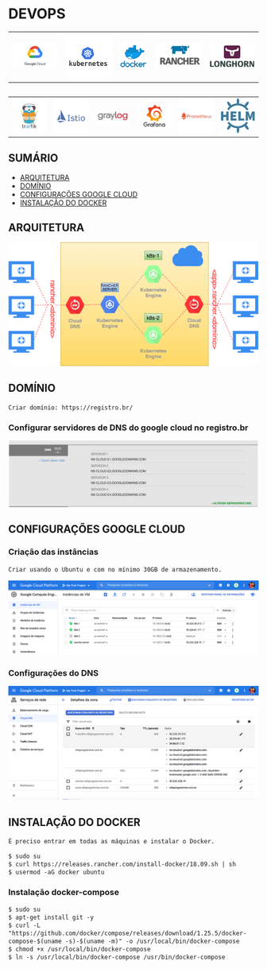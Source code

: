 # DEVOPS
<table border="0">
    <td><a href="https://console.cloud.google.com/">
    <img src="imagens/Google-Cloud-Logo.png" width="300">
    </a>
    </td>
    <td>
    <a href="https://kubernetes.io/">
    <img src="imagens/logo-kubernetes.png" width="300">
    </a>
    </td>
    <td>
    <a href="https://www.docker.com/">
    <img src="imagens/logo-docker.png" width="200">
    </a>
    </td>
    <td>
    <a href="https://rancher.com/">
    <img src="imagens/logo-rancher.png" width="300">
    </td>
    </a>
    <td>
    <a href="https://longhorn.io/">
    <img src="imagens/logo-longhorn.png" width="300">
    </td>
    </a>
<table>
<table border="0">
<td>
    <a href="https://docs.traefik.io/">
    <img src="imagens/logo-traefik.png" width="300">
    </a>
    </td>
    <td>
    <a href="https://istio.io/">
    <img src="imagens/logo-istio.jpg" width="300">
    </a>
    </td>
    <td>
    <a href="https://www.graylog.org/">
    <img src="imagens/logo-graylog.png" width="300">
    </a>
    </td>
    <td>
    <a href="https://grafana.com/">
    <img src="imagens/logo-grafana.png" width="300">
    </a>
    </td>
    <td>
    <a href="https://prometheus.io/">
    <img src="imagens/logo-prometheus.png" width="300">
    </a>
    </td>
    <td>
    <a href="https://helm.sh/">
    <img src="imagens/logo-helm.jpg" width="300">
    </a>
    </td>
</table>

## **SUMÁRIO**

- [ARQUITETURA](#arquitetura)
- [DOMÍNIO](#dominio)
- [CONFIGURAÇÕES GOOGLE CLOUD](#config)
- [INSTALAÇÃO DO DOCKER](#docker)

<a id="arquitetura"></a>
## ARQUITETURA
![ARQUITETURA](/imagens/arquitetura.png)

<a id="dominio"></a>
## DOMÍNIO

```
Criar domínio: https://registro.br/
```
### Configurar servidores de DNS do google cloud no registro.br

![DOMINIO](/imagens/dominio.png)

<a id="config"></a>
## CONFIGURAÇÕES GOOGLE CLOUD

### Criação das instâncias

```
Criar usando o Ubuntu e com no mínimo 30GB de armazenamento.
```

![Configurações das instâncias](/imagens/instancias-google-cloud.png)

### Configurações do DNS

![Configurações do DNS](/imagens/dns-google-cloud.png)

<a id="docker"></a>
## INSTALAÇÃO DO DOCKER

```
É preciso entrar em todas as máquinas e instalar o Docker.
```

```
$ sudo su
$ curl https://releases.rancher.com/install-docker/18.09.sh | sh
$ usermod -aG docker ubuntu
```
### Instalação docker-compose

```
$ sudo su
$ apt-get install git -y
$ curl -L "https://github.com/docker/compose/releases/download/1.25.5/docker-compose-$(uname -s)-$(uname -m)" -o /usr/local/bin/docker-compose
$ chmod +x /usr/local/bin/docker-compose
$ ln -s /usr/local/bin/docker-compose /usr/bin/docker-compose
```